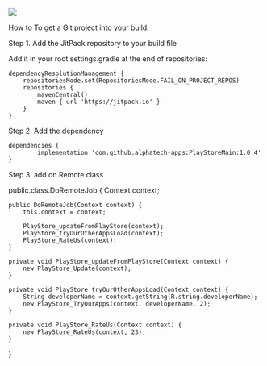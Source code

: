 [![](https://jitpack.io/v/alphatech-apps/PlayStoreMain.svg)](https://jitpack.io/#alphatech-apps/PlayStoreMain)

How to
To get a Git project into your build:

Step 1. Add the JitPack repository to your build file

Add it in your root settings.gradle at the end of repositories:

	dependencyResolutionManagement {
		repositoriesMode.set(RepositoriesMode.FAIL_ON_PROJECT_REPOS)
		repositories {
			mavenCentral()
			maven { url 'https://jitpack.io' }
		}
	}
 
Step 2. Add the dependency

	dependencies {
	        implementation 'com.github.alphatech-apps:PlayStoreMain:1.0.4'
	}

 Step 3. add on Remote class

 
public.class.DoRemoteJob {
    Context context;

    public DoRemoteJob(Context context) {
        this.context = context;

        PlayStore_updateFromPlayStore(context);
        PlayStore_tryOurOtherAppsLoad(context);
        PlayStore_RateUs(context);
    }

    private void PlayStore_updateFromPlayStore(Context context) {
        new PlayStore_Update(context);
    }

    private void PlayStore_tryOurOtherAppsLoad(Context context) {
        String developerName = context.getString(R.string.developerName);
        new PlayStore_TryOurApps(context, developerName, 2);
    }

    private void PlayStore_RateUs(Context context) {
        new PlayStore_RateUs(context, 23);
    }
}
